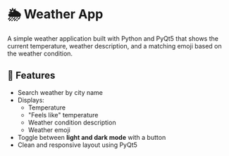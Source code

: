 # 🌦️ Weather App

A simple weather application built with Python and PyQt5 that shows the current temperature, weather description, and a matching emoji based on the weather condition.

## 🔧 Features

- Search weather by city name
- Displays:
  - Temperature
  - "Feels like" temperature
  - Weather condition description
  - Weather emoji
- Toggle between **light and dark mode** with a button
- Clean and responsive layout using PyQt5